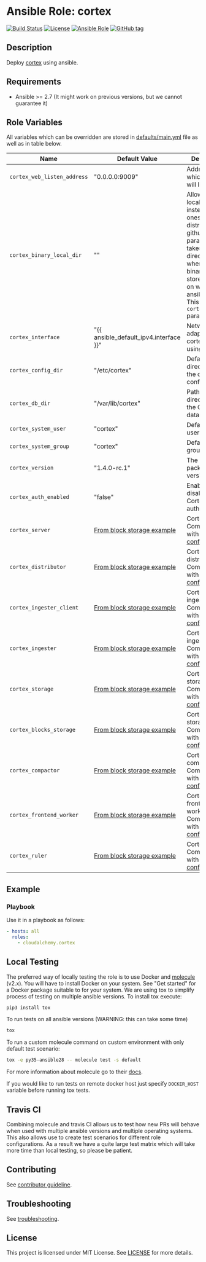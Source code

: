 # Ansible Role: cortex

[![Build Status](https://travis-ci.com/cloudalchemy/ansible-cortex.svg?branch=master)](https://travis-ci.com/cloudalchemy/ansible-cortex)
[![License](https://img.shields.io/badge/license-MIT%20License-brightgreen.svg)](https://opensource.org/licenses/MIT)
[![Ansible Role](https://img.shields.io/badge/ansible%20role-cloudalchemy.cortex-blue.svg)](https://galaxy.ansible.com/cloudalchemy/cortex/)
[![GitHub tag](https://img.shields.io/github/tag/cloudalchemy/ansible-cortex.svg)](https://github.com/cloudalchemy/ansible-cortex/tags)

## Description

Deploy [cortex](https://github.com/cortexproject/cortex) using ansible.

## Requirements

- Ansible >= 2.7 (It might work on previous versions, but we cannot guarantee it)

## Role Variables

All variables which can be overridden are stored in [defaults/main.yml](defaults/main.yml) file as well as in table below.

| Name           | Default Value | Description                        |
| -------------- | ------------- | -----------------------------------|
| `cortex_web_listen_address` | "0.0.0.0:9009" | Address on which cortex will listen |
| `cortex_binary_local_dir` | "" | Allows to use local packages instead of ones distributed on github. As parameter it takes a directory where `cortex` binaries are stored on host on which ansible is ran. This overrides `cortex_version` parameter |
| `cortex_interface` | "{{ ansible_default_ipv4.interface }}" | Network adapter that cortex will be using |
| `cortex_config_dir` | "/etc/cortex" | Default directory for the cortex config |
| `cortex_db_dir` | "/var/lib/cortex" | Path to the directory of the Cortex database |
| `cortex_system_user` | "cortex" | Default Cortex user |
| `cortex_system_group` | "cortex" | Default Cortex group |
| `cortex_version` | "1.4.0-rc.1" | The cortex package version |
| `cortex_auth_enabled` | "false" | Enables of disables the Cortex authentication |
| `cortex_server` | [From block storage example][bse] | Cortex server. Compatible with [official configuration](https://cortexmetrics.io/docs/configuration/configuration-file/#server_config) |
| `cortex_distributor` | [From block storage example][bse] | Cortex distributor. Compatible with [official configuration](https://cortexmetrics.io/docs/configuration/configuration-file/#distributor_config) |
| `cortex_ingester_client` | [From block storage example][bse] | Cortex ingester client. Compatible with [official configuration](https://cortexmetrics.io/docs/configuration/configuration-file/#ingester_client_config) |
| `cortex_ingester` | [From block storage example][bse] | Cortex ingester. Compatible with [official configuration](https://cortexmetrics.io/docs/configuration/configuration-file/#ingester_config) |
| `cortex_storage` | [From block storage example][bse] | Cortex storage. Compatible with [official configuration](https://cortexmetrics.io/docs/configuration/configuration-file/#storage_config) |
| `cortex_blocks_storage` | [From block storage example][bse] | Cortex blocks storage. Compatible with [official configuration](https://cortexmetrics.io/docs/configuration/configuration-file/#blocks_storage_config) |
| `cortex_compactor` | [From block storage example][bse] | Cortex compactor. Compatible with [official configuration](https://cortexmetrics.io/docs/configuration/configuration-file/#compactor_config) |
| `cortex_frontend_worker` | [From block storage example][bse] | Cortex frontend worker. Compatible with [official configuration](https://cortexmetrics.io/docs/configuration/configuration-file/#frontend_worker_config) |
| `cortex_ruler` | [From block storage example][bse] | Cortex ruler. Compatible with [official configuration](https://cortexmetrics.io/docs/configuration/configuration-file/#ruler_config) |

[bse]:https://github.com/cortexproject/cortex/blob/master/docs/configuration/single-process-config-blocks.yaml

## Example

### Playbook

Use it in a playbook as follows:
```yaml
- hosts: all
  roles:
    - cloudalchemy.cortex
```
## Local Testing

The preferred way of locally testing the role is to use Docker and [molecule](https://github.com/metacloud/molecule) (v2.x). You will have to install Docker on your system. See "Get started" for a Docker package suitable to for your system.
We are using tox to simplify process of testing on multiple ansible versions. To install tox execute:
```sh
pip3 install tox
```
To run tests on all ansible versions (WARNING: this can take some time)
```sh
tox
```
To run a custom molecule command on custom environment with only default test scenario:
```sh
tox -e py35-ansible28 -- molecule test -s default
```
For more information about molecule go to their [docs](http://molecule.readthedocs.io/en/latest/).

If you would like to run tests on remote docker host just specify `DOCKER_HOST` variable before running tox tests.

## Travis CI

Combining molecule and travis CI allows us to test how new PRs will behave when used with multiple ansible versions and multiple operating systems. This also allows use to create test scenarios for different role configurations. As a result we have a quite large test matrix which will take more time than local testing, so please be patient.

## Contributing

See [contributor guideline](CONTRIBUTING.md).

## Troubleshooting

See [troubleshooting](TROUBLESHOOTING.md).

## License

This project is licensed under MIT License. See [LICENSE](/LICENSE) for more details.
